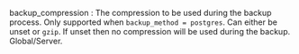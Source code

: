 backup_compression
:   The compression to be used during the backup process. Only supported when
    `backup_method = postgres`. Can either be unset or `gzip`. If unset then
    no compression will be used during the backup. Global/Server.
